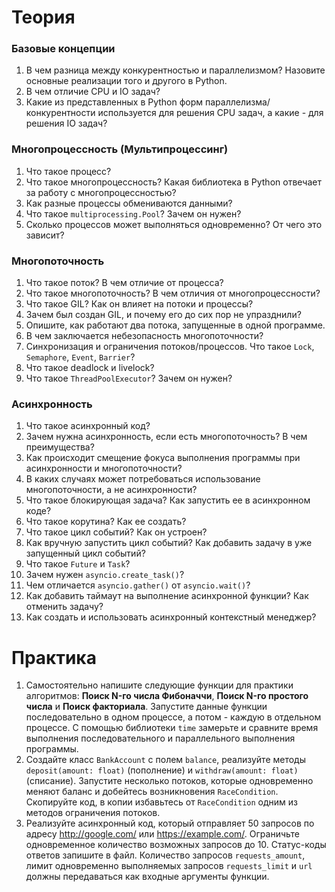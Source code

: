 # Теория

### Базовые концепции
1. В чем разница между конкурентностью и параллелизмом? Назовите основные реализации того и другого в Python.
2. В чем отличие CPU и IO задач?
3. Какие из представленных в Python форм параллелизма/конкурентности используется для решения CPU задач, а какие - для решения IO задач?

### Многопроцессность (Мультипроцессинг) 
1. Что такое процесс?
2. Что такое многопроцессность? Какая библиотека в Python отвечает за работу с многопроцессностью?
3. Как разные процессы обмениваются данными?
4. Что такое `multiprocessing.Pool`? Зачем он нужен?
5. Сколько процессов может выполняться одновременно? От чего это зависит?

### Многопоточность 
1. Что такое поток? В чем отличие от процесса?
2. Что такое многопоточность? В чем отличия от многопроцессности?
3. Что такое GIL? Как он влияет на потоки и процессы?
4. Зачем был создан GIL, и почему его до сих пор не упразднили?
5. Опишите, как работают два потока, запущенные в одной программе.
6. В чем заключается небезопасность многопоточности?
7. Синхронизация и ограничения потоков/процессов. Что такое `Lock`, `Semaphore`, `Event`, `Barrier`?
8. Что такое deadlock и livelock?
9. Что такое `ThreadPoolExecutor`? Зачем он нужен?

### Асинхронность
1. Что такое асинхронный код?
2. Зачем нужна асинхронность, если есть многопоточность? В чем преимущества?
3. Как происходит смещение фокуса выполнения программы при асинхронности и многопоточности?
4. В каких случаях может потребоваться использование многопоточности, а не асинхронности?
5. Что такое блокирующая задача? Как запустить ее в асинхронном коде?
6. Что такое корутина? Как ее создать?
7. Что такое цикл событий? Как он устроен?
8. Как вручную запустить цикл событий? Как добавить задачу в уже запущенный цикл событий?
9. Что такое `Future` и `Task`?
10. Зачем нужен `asyncio.create_task()`?
11. Чем отличается `asyncio.gather()` от `asyncio.wait()`?
12. Как добавить таймаут на выполнение асинхронной функции? Как отменить задачу?
13. Как создать и использовать асинхронный контекстный менеджер?

# Практика

1. Самостоятельно напишите следующие функции для практики алгоритмов: **Поиск N-го числа Фибоначчи**, **Поиск N-го простого числа** и **Поиск факториала**.
Запустите данные функции последовательно в одном процессе, а потом - каждую в отдельном процессе. С помощью библиотеки `time` замерьте и сравните время выполнения последовательного и параллельного выполнения программы.
2. Создайте класс `BankAccount` с полем `balance`, реализуйте методы `deposit(amount: float)` (пополнение) и `withdraw(amount: float)` (списание).
Запустите несколько потоков, которые одновременно меняют баланс и добейтесь возникновения `RaceCondition`. Скопируйте код, в копии избавьтесь от `RaceCondition` одним из методов ограничения потоков.
3. Реализуйте асинхронный код, который отправляет 50 запросов по адресу http://google.com/ или https://example.com/. Ограничьте одновременное количество возможных запросов до 10.
Статус-коды ответов запишите в файл. Количество запросов `requests_amount`, лимит одновременно выполняемых запросов `requests_limit` и `url` должны передаваться как входные аргументы функции.
